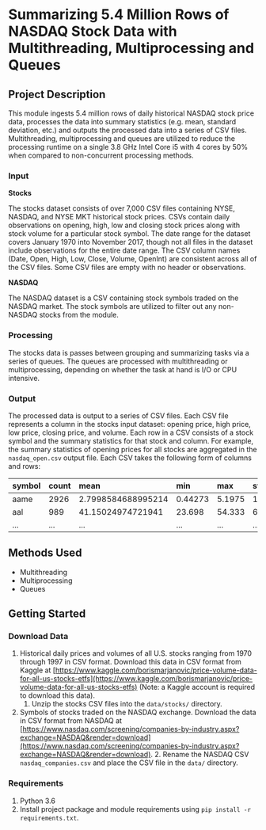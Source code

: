 # Summarizing 5.4 Million Rows of NASDAQ Stock Data with Multithreading, Multiprocessing and Queues

## Project Description

This module ingests 5.4 million rows of daily historical NASDAQ stock price data, processes the data into summary statistics (e.g. mean, standard deviation, etc.) and outputs the processed data into a series of CSV files. Multithreading, multiprocessing and queues are utilized to reduce the processing runtime on a single 3.8 GHz Intel Core i5 with 4 cores by 50% when compared to non-concurrent processing methods. 

### Input

**Stocks**

The stocks dataset consists of over 7,000 CSV files containing NYSE, NASDAQ, and NYSE MKT historical stock prices. CSVs contain daily observations on opening, high, low and closing stock prices along with stock volume for a particular stock symbol. The date range for the dataset covers January 1970 into November 2017, though not all files in the dataset include observations for the entire date range. The CSV column names (Date, Open, High, Low, Close, Volume, OpenInt) are consistent across all of the CSV files. Some CSV files are empty with no header or observations.

**NASDAQ**

The NASDAQ dataset is a CSV containing stock symbols traded on the NASDAQ market. The stock symbols are utilized to filter out any non-NASDAQ stocks from the module.

### Processing

The stocks data is passes between grouping and summarizing tasks via a series of queues. The queues are processed with multithreading or multiprocessing, depending on whether the task at hand is I/O or CPU intensive.

### Output

The processed data is output to a series of CSV files. Each CSV file represents a column in the stocks input dataset: opening price, high price, low price, closing price, and volume. Each row in a CSV consists of a stock symbol and the summary statistics for that stock and column. For example, the summary statistics of opening prices for all stocks are aggregated in the `nasdaq_open.csv` output file. Each CSV takes the following form of columns and rows:

|symbol|count|mean|min|max|std|
|:---|:---|:---|:---|:---|:---|
|aame|2926|2.7998584688995214|0.44273|5.1975|1.075892804116122|
|aal|989|41.15024974721941|23.698|54.333|6.341739797529356|
|...|...|...|...|...|...|

## Methods Used
* Multithreading
* Multiprocessing
* Queues

## Getting Started

### Download Data

1. Historical daily prices and volumes of all U.S. stocks ranging from 1970 through 1997 in CSV format. Download this data in CSV format from Kaggle at [https://www.kaggle.com/borismarjanovic/price-volume-data-for-all-us-stocks-etfs](https://www.kaggle.com/borismarjanovic/price-volume-data-for-all-us-stocks-etfs) (Note: a Kaggle account is required to download this data).
    1. Unzip the stocks CSV files into the `data/stocks/` directory.
3. Symbols of stocks traded on the NASDAQ exchange. Download the data in CSV format from NASDAQ at [https://www.nasdaq.com/screening/companies-by-industry.aspx?exchange=NASDAQ&render=download](https://www.nasdaq.com/screening/companies-by-industry.aspx?exchange=NASDAQ&render=download).
    2. Rename the NASDAQ CSV `nasdaq_companies.csv` and place the CSV file in the `data/` directory. 

### Requirements

1. Python 3.6
2. Install project package and module requirements using `pip install -r requirements.txt`.
 

